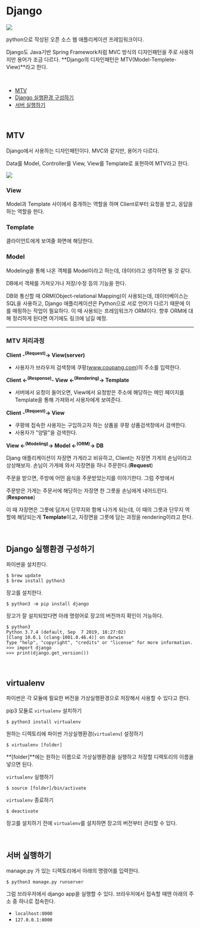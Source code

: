 # Django

![](https://miro.medium.com/max/2400/1*HVKOLLX7wprRbHTl2IPDcQ.png)

python으로 작성된 오픈 소스 웹 애플리케이션 프레임워크이다. 

Django도 Java기반 Spring Framework처럼 MVC 방식의 디자인패턴을 주로 사용하지만 용어가 조금 다르다. **Django의 디자인패턴은 MTV(Model-Templete-View)**라고 한다.

<br>

- [MTV](#mtv)
- [Django 실행환경 구성하기](#start-django)
- [서버 실행하기](#runserver)

<br>

## <a name="mtv"></a>MTV

Django에서 사용하는 디자인패턴이다. MVC와 같지만, 용어가 다르다. 

Data를 Model, Controller를 View, View를 Template로 표현하여 MTV라고 한다.

![](http://www.mediafire.com/convkey/66d8/3hztlgrdxkhiilszg.jpg)

### View

Model과 Template 사이에서 중개하는 역할을 하며 Client로부터 요청을 받고, 응답을 하는 역할을 한다.

### Template

클라이언트에게 보여줄 화면에 해당한다. 

### Model

Modeling을 통해 나온 객체를 Model이라고 하는데, 데이터라고 생각하면 될 것 같다.

DB에서 객체를 가져오거나 저장/수정 등의 기능을 한다.

DB와 통신할 때 ORM(Object-relational Mapping)이 사용되는데, 데이터베이스는 SQL을 사용하고, Django 애플리케이션은 Python으로 서로 언어가 다르기 때문에 이를 매핑하는 작업이 필요하다.  이 때 사용되는 프레임워크가 ORM이다. 
향후 ORM에 대해 정리하게 된다면 여기에도 링크에 남길 예정.

---

### MTV 처리과정

**Client -<sup>(Request)</sup>-> View(server)**

- 사용자가 브라우저 검색창에 쿠팡(www.coupang.com)의 주소를 입력한다. 

**Client <-<sup>(Response)</sup>- View <-<sup>(Rendering)</sup>-> Template**

- 서버에서 요청이 들어오면, View에서 요청받은 주소에 해당하는 메인 페이지를 Template을 통해 가져와서 사용자에게 보여준다.

**Client -<sup>(Request)</sup>-> View**

- 쿠팡에 접속한 사용자는 구입하고자 하는 상품을 쿠팡 상품검색창에서 검색한다.
- 사용자가 "양말"을 검색한다.

**View <-<sup>(Modeling)</sup>-> Model <-<sup>(ORM)</sup>-> DB**

Djang 애플리케이션이 자장면 가게라고 비유하고, Client는 자장면 가게의 손님이라고 상상해보자. 손님이 가게에 와서 자장면을 하나 주문한다.(**Request**) 

주문을 받으면, 주방에 어떤 음식을 주문받았는지를 이야기한다. 그럼 주방에서

주문받은 가게는 주문서에 해당하는 자장면 한 그릇을 손님에게 내어드린다. (**Response**)

이 때 자장면은 그릇에 담겨서 단무지와 함께 나가게 되는데, 이 때의 그릇과 단무지 역할에 해당되는게 **Template**이고, 자장면을 그릇에 담는 과정을 rendering이라고 한다.

<br>

## <a name="start-django"></a>Django 실행환경 구성하기

파이썬을 설치한다.

~~~
$ brew update
$ brew install python3
~~~



장고를 설치한다.

~~~
$ python3 -m pip install django
~~~



장고가 잘 설치되었다면 아래 명령어로 장고의 버전까지 확인이 가능하다.

~~~shell
$ python3
Python 3.7.4 (default, Sep  7 2019, 18:27:02)
[Clang 10.0.1 (clang-1001.0.46.4)] on darwin
Type "help", "copyright", "credits" or "license" for more information.
>>> import django
>>> print(django.get_version())
~~~

<br>

## <a name="virtualenv"></a>virtualenv

파이썬은 각 모듈에 필요한 버전을 가상실행환경으로 저장해서 사용할 수 있다고 한다. 

pip3 모듈로 `virtualenv` 설치하기

~~~
$ python3 install virtualenv
~~~



원하는 디렉토리에 파이썬 가상실행환경(`virtualenv`) 설정하기

~~~
$ virtualenv [folder]
~~~

**[folder]**에는 원하는 이름으로 가상실행환경을 실행하고 저장할 디렉토리의 이름을 넣으면 된다.



`virtualenv` 실행하기

~~~
$ source [folder]/bin/activate
~~~



`virtualenv` 종료하기

~~~
$ deactivate
~~~



장고를 설치하기 전에 `virtualenv`를 설치하면 장고의 버전부터 관리할 수 있다.

<br>

## <a name="runserver"></a>서버 실행하기

manage.py 가 있는 디렉토리에서 아래의 명령어를 입력한다.

~~~
$ python3 manage.py runserver
~~~

그럼 브라우저에서 django app을 실행할 수 있다. 브라우저에서 접속할 때엔 아래의 주소 중 하나로 접속한다.

- `localhost:8000`
- `127.0.0.1:8000`

<br>